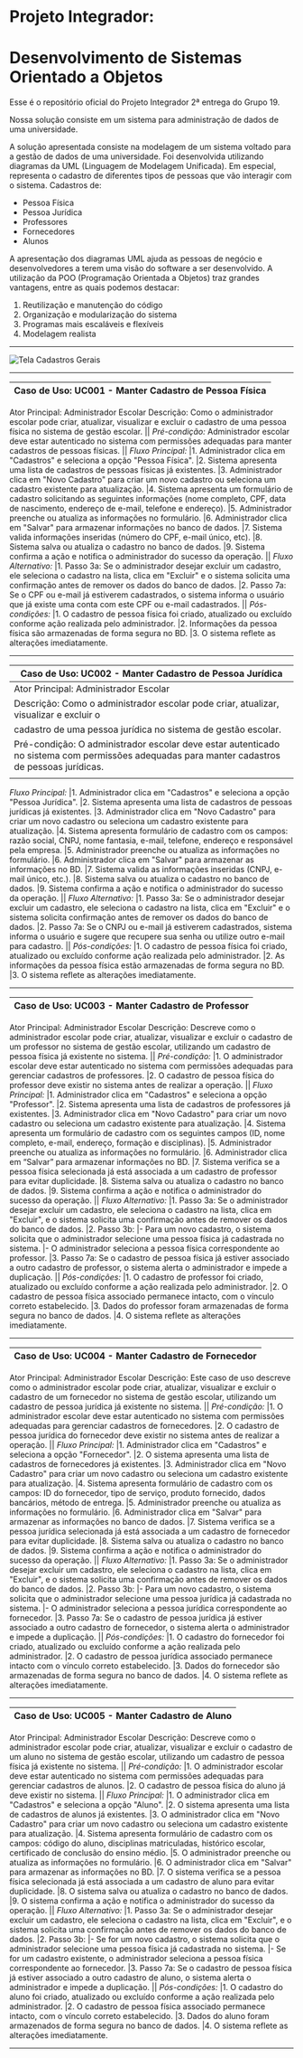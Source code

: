 # Projeto Integrador:
# Desenvolvimento de Sistemas Orientado a Objetos

Esse é o repositório oficial do Projeto Integrador 2ª entrega do Grupo 19.

Nossa solução consiste em um sistema para administração de dados de uma universidade.

A solução apresentada consiste na modelagem de um sistema voltado para a gestão de dados de uma universidade. Foi desenvolvida utilizando diagramas da UML (Linguagem de Modelagem Unificada).
Em especial, representa o cadastro de diferentes tipos de pessoas que vão interagir com o sistema.
Cadastros de:

*   Pessoa Física
*   Pessoa Jurídica
*   Professores
*   Fornecedores
*   Alunos

A apresentação dos diagramas UML ajuda as pessoas de negócio e desenvolvedores a terem uma visão do software a ser desenvolvido.
A utilização da POO (Programação Orientada a Objetos) traz grandes vantagens, entre as quais podemos destacar:
1.  Reutilização e manutenção do código
2.  Organização e modularização do sistema
3.  Programas mais escaláveis e flexíveis
4.  Modelagem realista

---


![Tela Cadastros Gerais](https://github.com/MauroFBrito/Senac-Grupo19-PI2aEntrega/blob/main/Cadastros%20gerais.jpg?raw=true)



---

|**Caso de Uso: UC001 - Manter Cadastro de Pessoa Física**|
|---|
Ator Principal: Administrador Escolar
Descrição: Como o administrador escolar pode criar, atualizar, visualizar e excluir o
cadastro de uma pessoa física no sistema de gestão escolar.
||
*Pré-condição:*
Administrador escolar deve estar autenticado no sistema com permissões adequadas para manter cadastros de pessoas físicas.
||
*Fluxo Principal:*
|1. Administrador clica em "Cadastros" e seleciona a opção "Pessoa Física".
|2. Sistema apresenta uma lista de cadastros de pessoas físicas já existentes.
|3. Administrador clica em "Novo Cadastro" para criar um novo cadastro ou seleciona um cadastro existente para atualização.
|4. Sistema apresenta um formulário de cadastro solicitando as seguintes informações (nome completo, CPF, data de nascimento, endereço de e-mail, telefone e endereço).
|5. Administrador preenche ou atualiza as informações no formulário.
|6. Administrador clica em "Salvar" para armazenar informações no banco de dados.
|7. Sistema valida informações inseridas (número do CPF, e-mail único, etc).
|8. Sistema salva ou atualiza o cadastro no banco de dados.
|9. Sistema confirma a ação e notifica o administrador do sucesso da operação.
||
*Fluxo Alternativo:*
|1. Passo 3a: Se o administrador desejar excluir um cadastro, ele seleciona o cadastro na lista, clica em "Excluir" e o sistema solicita uma confirmação antes de remover os dados do banco de dados.
|2. Passo 7a: Se o CPF ou e-mail já estiverem cadastrados, o sistema informa o usuário que já existe uma conta com este CPF ou e-mail cadastrados.
||
*Pós-condições:*
|1. O cadastro de pessoa física foi criado, atualizado ou excluído conforme ação realizada pelo administrador.
|2. Informações da pessoa física são armazenadas de forma segura no BD.
|3. O sistema reflete as alterações imediatamente.

---

|**Caso de Uso: UC002 - Manter Cadastro de Pessoa Jurídica**|
|---|
|Ator Principal: Administrador Escolar
|Descrição: Como o administrador escolar pode criar, atualizar, visualizar e excluir o
|cadastro de uma pessoa jurídica no sistema de gestão escolar.
|Pré-condição: O administrador escolar deve estar autenticado no sistema com permissões adequadas para manter cadastros de pessoas jurídicas.
||
*Fluxo Principal:*
|1. Administrador clica em "Cadastros" e seleciona a opção "Pessoa Jurídica".
|2. Sistema apresenta uma lista de cadastros de pessoas jurídicas já existentes.
|3. Administrador clica em "Novo Cadastro" para criar um novo cadastro ou seleciona um cadastro existente para atualização.
|4. Sistema apresenta formulário de cadastro com os campos: razão social, CNPJ, nome fantasia, e-mail, telefone, endereço e responsável pela empresa.
|5. Administrador preenche ou atualiza as informações no formulário.
|6. Administrador clica em "Salvar" para armazenar as informações no BD.
|7. Sistema valida as informações inseridas (CNPJ, e-mail único, etc.).
|8. Sistema salva ou atualiza o cadastro no banco de dados.
|9. Sistema confirma a ação e notifica o administrador do sucesso da operação.
||
*Fluxo Alternativo:*
|1. Passo 3a: Se o administrador desejar excluir um cadastro, ele seleciona o cadastro na lista, clica em "Excluir" e o sistema solicita confirmação antes de remover os dados do banco de dados.
|2. Passo 7a: Se o CNPJ ou e-mail já estiverem cadastrados, sistema informa o usuário e sugere que recupere sua senha ou utilize outro e-mail para cadastro.
||
*Pós-condições:*
|1. O cadastro de pessoa física foi criado, atualizado ou excluído conforme ação realizada pelo administrador.
|2. As informações da pessoa física estão armazenadas de forma segura no BD.
|3. O sistema reflete as alterações imediatamente.


---

|**Caso de Uso: UC003 - Manter Cadastro de Professor**|
|---|
Ator Principal: Administrador Escolar
Descrição: Descreve como o administrador escolar pode criar, atualizar, visualizar e excluir o cadastro de um professor no sistema de gestão escolar, utilizando um cadastro de pessoa física já existente no sistema.
||
*Pré-condição:*
|1. O administrador escolar deve estar autenticado no sistema com permissões adequadas para gerenciar cadastros de professores.
|2. O cadastro de pessoa física do professor deve existir no sistema antes de realizar a operação.
||
*Fluxo Principal:*
|1. Administrador clica em "Cadastros" e seleciona a opção "Professor".
|2. Sistema apresenta uma lista de cadastros de professores já existentes.
|3. Administrador clica em "Novo Cadastro" para criar um novo cadastro ou seleciona um cadastro existente para atualização.
|4. Sistema apresenta um formulário de cadastro com os seguintes campos (ID, nome completo, e-mail, endereço, formação e disciplinas).
|5. Administrador preenche ou atualiza as informações no formulário.
|6. Administrador clica em “Salvar” para armazenar informações no BD.
|7. Sistema verifica se a pessoa física selecionada já está associada a um cadastro de professor para evitar duplicidade.
|8. Sistema salva ou atualiza o cadastro no banco de dados.
|9. Sistema confirma a ação e notifica o administrador do sucesso da operação.
||
*Fluxo Alternativo:*
|1. Passo 3a: Se o administrador desejar excluir um cadastro, ele seleciona o cadastro na lista, clica em "Excluir", e o sistema solicita uma confirmação antes de remover os dados do banco de dados.
|2. Passo 3b:
|- Para um novo cadastro, o sistema solicita que o administrador selecione uma pessoa física já cadastrada no sistema.
|- O administrador seleciona a pessoa física correspondente ao professor.
|3. Passo 7a: Se o cadastro de pessoa física já estiver associado a outro cadastro de professor, o sistema alerta o administrador e impede a duplicação.
||
*Pós-condições:*
|1. O cadastro de professor foi criado, atualizado ou excluído conforme a ação realizada pelo administrador.
|2. O cadastro de pessoa física associado permanece intacto, com o vínculo correto estabelecido.
|3. Dados do professor foram armazenadas de forma segura no banco de dados.
|4. O sistema reflete as alterações imediatamente.

---

|**Caso de Uso: UC004 - Manter Cadastro de Fornecedor**|
|---|
Ator Principal: Administrador Escolar
Descrição: Este caso de uso descreve como o administrador escolar pode criar, atualizar, visualizar e excluir o cadastro de um fornecedor no sistema de gestão escolar, utilizando um cadastro de pessoa jurídica já existente no sistema.
||
*Pré-condição:*
|1. O administrador escolar deve estar autenticado no sistema com permissões adequadas para gerenciar cadastros de fornecedores.
|2. O cadastro de pessoa jurídica do fornecedor deve existir no sistema antes de realizar a operação.
||
*Fluxo Principal:*
|1. Administrador clica em "Cadastros" e seleciona a opção "Fornecedor".
|2. O sistema apresenta uma lista de cadastros de fornecedores já existentes.
|3. Administrador clica em "Novo Cadastro" para criar um novo cadastro ou seleciona um cadastro existente para atualização.
|4. Sistema apresenta formulário de cadastro com os campos: ID do fornecedor, tipo de serviço, produto fornecido, dados bancários, método de entrega.
|5. Administrador preenche ou atualiza as informações no formulário.
|6. Administrador clica em "Salvar" para armazenar as informações no banco de dados.
|7. Sistema verifica se a pessoa jurídica selecionada já está associada a um cadastro de fornecedor para evitar duplicidade.
|8. Sistema salva ou atualiza o cadastro no banco de dados.
|9. Sistema confirma a ação e notifica o administrador do sucesso da operação.
||
*Fluxo Alternativo:*
|1. Passo 3a: Se o administrador desejar excluir um cadastro, ele seleciona o cadastro na lista, clica em "Excluir", e o sistema solicita uma confirmação antes de remover os dados do banco de dados.
|2. Passo 3b:
|- Para um novo cadastro, o sistema solicita que o administrador selecione uma pessoa jurídica já cadastrada no sistema.
|- O administrador seleciona a pessoa jurídica correspondente ao fornecedor.
|3. Passo 7a: Se o cadastro de pessoa jurídica já estiver associado a outro cadastro de fornecedor, o sistema alerta o administrador e impede a duplicação.
||
*Pós-condições:*
|1. O cadastro do fornecedor foi criado, atualizado ou excluído conforme a ação realizada pelo administrador.
|2. O cadastro de pessoa jurídica associado permanece intacto com o vínculo correto estabelecido.
|3. Dados do fornecedor são armazenadas de forma segura no banco de dados.
|4. O sistema reflete as alterações imediatamente.

---

|**Caso de Uso: UC005 - Manter Cadastro de Aluno**|
|---|
Ator Principal: Administrador Escolar
Descrição: Descreve como o administrador escolar pode criar, atualizar, visualizar e excluir o cadastro de um aluno no sistema de gestão escolar, utilizando um cadastro de pessoa física já existente no sistema.
||
*Pré-condição:*
|1. O administrador escolar deve estar autenticado no sistema com permissões adequadas para gerenciar cadastros de alunos.
|2. O cadastro de pessoa física do aluno já deve existir no sistema.
||
*Fluxo Principal:*
|1. O administrador clica em "Cadastros" e seleciona a opção "Aluno".
|2. O sistema apresenta uma lista de cadastros de alunos já existentes.
|3. O administrador clica em "Novo Cadastro" para criar um novo cadastro ou seleciona um cadastro existente para atualização.
|4. Sistema apresenta formulário de cadastro com os campos: código do aluno, disciplinas matriculadas, histórico escolar, certificado de conclusão do ensino médio.
|5. O administrador preenche ou atualiza as informações no formulário.
|6. O administrador clica em "Salvar" para armazenar as informações no BD.
|7. O sistema verifica se a pessoa física selecionada já está associada a um cadastro de aluno para evitar duplicidade.
|8. O sistema salva ou atualiza o cadastro no banco de dados.
|9. O sistema confirma a ação e notifica o administrador do sucesso da operação.
||
*Fluxo Alternativo:*
|1. Passo 3a: Se o administrador desejar excluir um cadastro, ele seleciona o cadastro na lista, clica em "Excluir", e o sistema solicita uma confirmação antes de remover os dados do banco de dados.
|2. Passo 3b:
|- Se for um novo cadastro, o sistema solicita que o administrador selecione uma pessoa física já cadastrada no sistema.
|- Se for um cadastro existente, o administrador seleciona a pessoa física correspondente ao fornecedor.
|3. Passo 7a: Se o cadastro de pessoa física já estiver associado a outro cadastro de aluno, o sistema alerta o administrador e impede a duplicação.
||
*Pós-condições:*
|1. O cadastro do aluno foi criado, atualizado ou excluído conforme a ação realizada pelo administrador.
|2. O cadastro de pessoa física associado permanece intacto, com o vínculo correto estabelecido.
|3. Dados do aluno foram armazenados de forma segura no banco de dados.
|4. O sistema reflete as alterações imediatamente.


---

